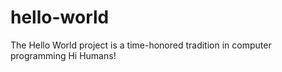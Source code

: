 # hello-world
The Hello World project is a time-honored tradition in computer programming
Hi Humans!
